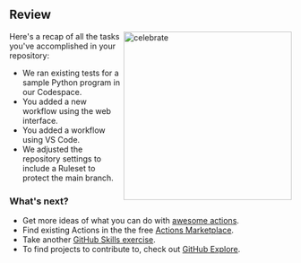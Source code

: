 ## Review

<img src=https://octodex.github.com/images/Fintechtocat.png alt=celebrate width=300 align=right>

Here's a recap of all the tasks you've accomplished in your repository:

- We ran existing tests for a sample Python program in our Codespace.
- You added a new workflow using the web interface.
- You added a workflow using VS Code.
- We adjusted the repository settings to include a Ruleset to protect the main branch.

### What's next?

- Get more ideas of what you can do with [awesome actions](https://github.com/sdras/awesome-actions).
- Find existing Actions in the the free [Actions Marketplace](https://github.com/marketplace?type=actions).
- Take another [GitHub Skills exercise](https://learn.github.com/skills).
- To find projects to contribute to, check out [GitHub Explore](https://github.com/explore).
